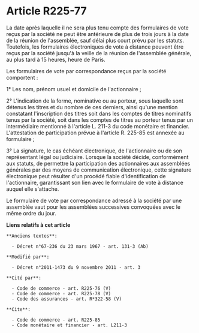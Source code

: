 # Article R225-77

La date après laquelle il ne sera plus tenu compte des formulaires de vote reçus par la société ne peut être antérieure de
plus de trois jours à la date de la réunion de l'assemblée, sauf délai plus court prévu par les statuts. Toutefois, les
formulaires électroniques de vote à distance peuvent être reçus par la société jusqu'à la veille de la réunion de l'assemblée
générale, au plus tard à 15 heures, heure de Paris. 

Les formulaires de vote par correspondance reçus par la société comportent : 

1° Les nom, prénom usuel et domicile de l'actionnaire ; 

2° L'indication de la forme, nominative ou au porteur, sous laquelle sont détenus les titres et du nombre de ces derniers,
ainsi qu'une mention constatant l'inscription des titres soit dans les comptes de titres nominatifs tenus par la société,
soit dans les comptes de titres au porteur tenus par un intermédiaire mentionné à l'article L. 211-3 du code monétaire et
financier. L'attestation de participation prévue à l'article R. 225-85 est annexée au formulaire ; 

3° La signature, le cas échéant électronique, de l'actionnaire ou de son représentant légal ou judiciaire. Lorsque la société
décide, conformément aux statuts, de permettre la participation des actionnaires aux assemblées générales par des moyens de
communication électronique, cette signature électronique peut résulter d'un procédé fiable d'identification de l'actionnaire,
garantissant son lien avec le formulaire de vote à distance auquel elle s'attache. 

Le formulaire de vote par correspondance adressé à la société par une assemblée vaut pour les assemblées successives
convoquées avec le même ordre du jour.

**Liens relatifs à cet article**

	**Anciens textes**:

	  - Décret n°67-236 du 23 mars 1967 - art. 131-3 (Ab)

	**Modifié par**:

	  - Décret n°2011-1473 du 9 novembre 2011 - art. 3

	**Cité par**:

	  - Code de commerce - art. R225-76 (V)
	  - Code de commerce - art. R225-78 (V)
	  - Code des assurances - art. R*322-58 (V)

	**Cite**:

	  - Code de commerce - art. R225-85
	  - Code monétaire et financier - art. L211-3
